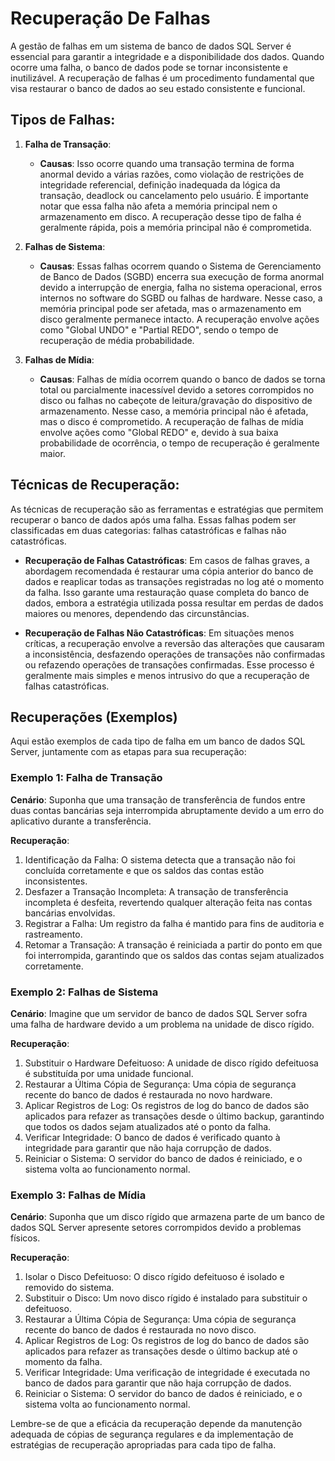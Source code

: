 # Recuperação De Falhas

A gestão de falhas em um sistema de banco de dados SQL Server é essencial para garantir a integridade e a disponibilidade dos dados. Quando ocorre uma falha, o banco de dados pode se tornar inconsistente e inutilizável. A recuperação de falhas é um procedimento fundamental que visa restaurar o banco de dados ao seu estado consistente e funcional.
## Tipos de Falhas:

1. **Falha de Transação**:
   - **Causas**: Isso ocorre quando uma transação termina de forma anormal devido a várias razões, como violação de restrições de integridade referencial, definição inadequada da lógica da transação, deadlock ou cancelamento pelo usuário. É importante notar que essa falha não afeta a memória principal nem o armazenamento em disco. A recuperação desse tipo de falha é geralmente rápida, pois a memória principal não é comprometida.

2. **Falhas de Sistema**:
   - **Causas**: Essas falhas ocorrem quando o Sistema de Gerenciamento de Banco de Dados (SGBD) encerra sua execução de forma anormal devido a interrupção de energia, falha no sistema operacional, erros internos no software do SGBD ou falhas de hardware. Nesse caso, a memória principal pode ser afetada, mas o armazenamento em disco geralmente permanece intacto. A recuperação envolve ações como "Global UNDO" e "Partial REDO", sendo o tempo de recuperação de média probabilidade.

3. **Falhas de Mídia**:
   - **Causas**: Falhas de mídia ocorrem quando o banco de dados se torna total ou parcialmente inacessível devido a setores corrompidos no disco ou falhas no cabeçote de leitura/gravação do dispositivo de armazenamento. Nesse caso, a memória principal não é afetada, mas o disco é comprometido. A recuperação de falhas de mídia envolve ações como "Global REDO" e, devido à sua baixa probabilidade de ocorrência, o tempo de recuperação é geralmente maior.

## Técnicas de Recuperação:
As técnicas de recuperação são as ferramentas e estratégias que permitem recuperar o banco de dados após uma falha. Essas falhas podem ser classificadas em duas categorias: falhas catastróficas e falhas não catastróficas.

- **Recuperação de Falhas Catastróficas**: Em casos de falhas graves, a abordagem recomendada é restaurar uma cópia anterior do banco de dados e reaplicar todas as transações registradas no log até o momento da falha. Isso garante uma restauração quase completa do banco de dados, embora a estratégia utilizada possa resultar em perdas de dados maiores ou menores, dependendo das circunstâncias.

- **Recuperação de Falhas Não Catastróficas**: Em situações menos críticas, a recuperação envolve a reversão das alterações que causaram a inconsistência, desfazendo operações de transações não confirmadas ou refazendo operações de transações confirmadas. Esse processo é geralmente mais simples e menos intrusivo do que a recuperação de falhas catastróficas.

## Recuperações (Exemplos)
Aqui estão exemplos de cada tipo de falha em um banco de dados SQL Server, juntamente com as etapas para sua recuperação:
### Exemplo 1: Falha de Transação

**Cenário**:
Suponha que uma transação de transferência de fundos entre duas contas bancárias seja interrompida abruptamente devido a um erro do aplicativo durante a transferência.

**Recuperação**:
1. Identificação da Falha: O sistema detecta que a transação não foi concluída corretamente e que os saldos das contas estão inconsistentes.
2. Desfazer a Transação Incompleta: A transação de transferência incompleta é desfeita, revertendo qualquer alteração feita nas contas bancárias envolvidas.
3. Registrar a Falha: Um registro da falha é mantido para fins de auditoria e rastreamento.
4. Retomar a Transação: A transação é reiniciada a partir do ponto em que foi interrompida, garantindo que os saldos das contas sejam atualizados corretamente.

### Exemplo 2: Falhas de Sistema

**Cenário**:
Imagine que um servidor de banco de dados SQL Server sofra uma falha de hardware devido a um problema na unidade de disco rígido.

**Recuperação**:
1. Substituir o Hardware Defeituoso: A unidade de disco rígido defeituosa é substituída por uma unidade funcional.
2. Restaurar a Última Cópia de Segurança: Uma cópia de segurança recente do banco de dados é restaurada no novo hardware.
3. Aplicar Registros de Log: Os registros de log do banco de dados são aplicados para refazer as transações desde o último backup, garantindo que todos os dados sejam atualizados até o ponto da falha.
4. Verificar Integridade: O banco de dados é verificado quanto à integridade para garantir que não haja corrupção de dados.
5. Reiniciar o Sistema: O servidor do banco de dados é reiniciado, e o sistema volta ao funcionamento normal.

### Exemplo 3: Falhas de Mídia

**Cenário**:
Suponha que um disco rígido que armazena parte de um banco de dados SQL Server apresente setores corrompidos devido a problemas físicos.

**Recuperação**:
1. Isolar o Disco Defeituoso: O disco rígido defeituoso é isolado e removido do sistema.
2. Substituir o Disco: Um novo disco rígido é instalado para substituir o defeituoso.
3. Restaurar a Última Cópia de Segurança: Uma cópia de segurança recente do banco de dados é restaurada no novo disco.
4. Aplicar Registros de Log: Os registros de log do banco de dados são aplicados para refazer as transações desde o último backup até o momento da falha.
5. Verificar Integridade: Uma verificação de integridade é executada no banco de dados para garantir que não haja corrupção de dados.
6. Reiniciar o Sistema: O servidor do banco de dados é reiniciado, e o sistema volta ao funcionamento normal.

Lembre-se de que a eficácia da recuperação depende da manutenção adequada de cópias de segurança regulares e da implementação de estratégias de recuperação apropriadas para cada tipo de falha.
